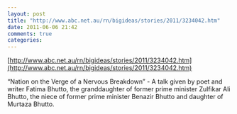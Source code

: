 ```yaml
---
layout: post
title: "http://www.abc.net.au/rn/bigideas/stories/2011/3234042.htm"
date: 2011-06-06 21:42
comments: true
categories: 
---
```

[http://www.abc.net.au/rn/bigideas/stories/2011/3234042.htm](http://www.abc.net.au/rn/bigideas/stories/2011/3234042.htm)


“Nation on the Verge of a Nervous Breakdown” - A talk given by poet and writer Fatima Bhutto, the granddaughter of former prime minister Zulfikar Ali Bhutto, the niece of former prime minister Benazir Bhutto and daughter of Murtaza Bhutto.

